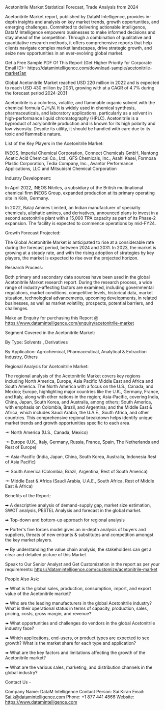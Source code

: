 Acetonitrile Market Statistical Forecast, Trade Analysis from 2024

Acetonitrile Market report, published by DataM Intelligence, provides in-depth insights and analysis on key market trends, growth opportunities, and emerging challenges. Committed to delivering actionable intelligence, DataM Intelligence empowers businesses to make informed decisions and stay ahead of the competition. Through a combination of qualitative and quantitative research methods, it offers comprehensive reports that help clients navigate complex market landscapes, drive strategic growth, and seize new opportunities in an ever-evolving global market.

Get a Free Sample PDF Of This Report (Get Higher Priority for Corporate Email ID):- https://datamintelligence.com/download-sample/acetonitrile-market?an

Global Acetonitrile Market reached USD 220 million in 2022 and is expected to reach USD 430 million by 2031, growing with at a CAGR of 4.7% during the forecast period 2024-2031

Acetonitrile is a colorless, volatile, and flammable organic solvent with the chemical formula C₂H₃N. It is widely used in chemical synthesis, pharmaceuticals, and laboratory applications, particularly as a solvent in high-performance liquid chromatography (HPLC). Acetonitrile is a byproduct of acrylonitrile production and is known for its high polarity and low viscosity. Despite its utility, it should be handled with care due to its toxic and flammable nature.

List of the Key Players in the Acetonitrile Market:

INEOS, Imperial Chemical Corporation, Connect Chemicals GmbH, Nantong Acetic Acid Chemical Co., Ltd., GFS Chemicals, Inc., Asahi Kasei, Formosa Plastic Corporation, Tedia Company, Inc., Avantor Performance Applications, LLC and Mitsubishi Chemical Corporation

Industry Development:

In April 2022, INEOS Nitriles, a subsidiary of the British multinational chemical firm INEOS Group, expanded production at its primary operating site in Köln, Germany.

In 2022, Balaji Amines Limited, an Indian manufacturer of specialty chemicals, aliphatic amines, and derivatives, announced plans to invest in a second acetonitrile plant with a 15,000 TPA capacity as part of its Phase-2 expansion. The facility is expected to commence operations by mid-FY24.

Growth Forecast Projected:

The Global Acetonitrile Market is anticipated to rise at a considerable rate during the forecast period, between 2024 and 2031. In 2023, the market is growing at a steady rate, and with the rising adoption of strategies by key players, the market is expected to rise over the projected horizon.

Research Process:

Both primary and secondary data sources have been used in the global Acetonitrile Market research report. During the research process, a wide range of industry-affecting factors are examined, including governmental regulations, market conditions, competitive levels, historical data, market situation, technological advancements, upcoming developments, in related businesses, as well as market volatility, prospects, potential barriers, and challenges.

Make an Enquiry for purchasing this Report @ https://www.datamintelligence.com/enquiry/acetonitrile-market

Segment Covered in the Acetonitrile Market:

By Type: Solvents , Derivatives

By Application: Agrochemical, Pharmaceutical, Analytical & Extraction Industry, Others

Regional Analysis for Acetonitrile Market:

The regional analysis of the Acetonitrile Market covers key regions including North America, Europe, Asia Pacific Middle East and Africa and South America. The North America with a focus on the U.S., Canada, and Mexico; Europe, highlighting major countries like the U.K., Germany, France, and Italy, along with other nations in the region; Asia-Pacific, covering India, China, Japan, South Korea, and Australia, among others; South America, with emphasis on Colombia, Brazil, and Argentina; and the Middle East & Africa, which includes Saudi Arabia, the U.A.E., South Africa, and other countries. This comprehensive regional breakdown helps identify unique market trends and growth opportunities specific to each area.

⇥ North America (U.S., Canada, Mexico)

⇥ Europe (U.K., Italy, Germany, Russia, France, Spain, The Netherlands and Rest of Europe)

⇥ Asia-Pacific (India, Japan, China, South Korea, Australia, Indonesia Rest of Asia Pacific)

⇥ South America (Colombia, Brazil, Argentina, Rest of South America)

⇥ Middle East & Africa (Saudi Arabia, U.A.E., South Africa, Rest of Middle East & Africa)

Benefits of the Report:

➡ A descriptive analysis of demand-supply gap, market size estimation, SWOT analysis, PESTEL Analysis and forecast in the global market.

➡ Top-down and bottom-up approach for regional analysis

➡ Porter's five forces model gives an in-depth analysis of buyers and suppliers, threats of new entrants & substitutes and competition amongst the key market players.

➡ By understanding the value chain analysis, the stakeholders can get a clear and detailed picture of this Market

Speak to Our Senior Analyst and Get Customization in the report as per your requirements: https://datamintelligence.com/customize/acetonitrile-market

People Also Ask:

➠ What is the global sales, production, consumption, import, and export value of the Acetonitrile market?

➠ Who are the leading manufacturers in the global Acetonitrile industry? What is their operational status in terms of capacity, production, sales, pricing, costs, gross margin, and revenue?

➠ What opportunities and challenges do vendors in the global Acetonitrile industry face?

➠ Which applications, end-users, or product types are expected to see growth? What is the market share for each type and application?

➠ What are the key factors and limitations affecting the growth of the Acetonitrile market?

➠ What are the various sales, marketing, and distribution channels in the global industry?

Contact Us -

Company Name: DataM Intelligence
Contact Person: Sai Kiran
Email: Sai.k@datamintelligence.com
Phone: +1 877 441 4866
Website: https://www.datamintelligence.com
